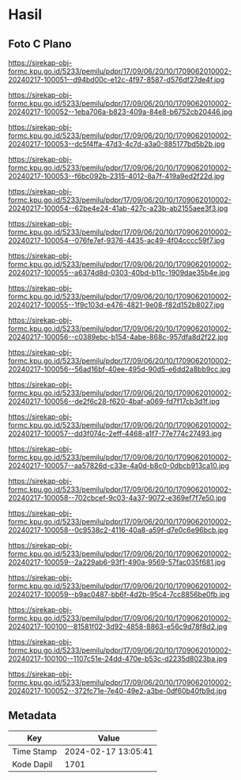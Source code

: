 # Hasil

## Foto C Plano

https://sirekap-obj-formc.kpu.go.id/5233/pemilu/pdpr/17/09/06/20/10/1709062010002-20240217-100051--d94bd00c-e12c-4f97-8587-d576df27de4f.jpg

https://sirekap-obj-formc.kpu.go.id/5233/pemilu/pdpr/17/09/06/20/10/1709062010002-20240217-100052--1eba706a-b823-409a-84e8-b6752cb20446.jpg

https://sirekap-obj-formc.kpu.go.id/5233/pemilu/pdpr/17/09/06/20/10/1709062010002-20240217-100053--dc5f4ffa-47d3-4c7d-a3a0-885177bd5b2b.jpg

https://sirekap-obj-formc.kpu.go.id/5233/pemilu/pdpr/17/09/06/20/10/1709062010002-20240217-100053--f6bc092b-2315-4012-8a7f-419a9ed2f22d.jpg

https://sirekap-obj-formc.kpu.go.id/5233/pemilu/pdpr/17/09/06/20/10/1709062010002-20240217-100054--62be4e24-41ab-427c-a23b-ab2155aee3f3.jpg

https://sirekap-obj-formc.kpu.go.id/5233/pemilu/pdpr/17/09/06/20/10/1709062010002-20240217-100054--076fe7ef-9376-4435-ac49-4f04cccc59f7.jpg

https://sirekap-obj-formc.kpu.go.id/5233/pemilu/pdpr/17/09/06/20/10/1709062010002-20240217-100055--a6374d8d-0303-40bd-b11c-1909dae35b4e.jpg

https://sirekap-obj-formc.kpu.go.id/5233/pemilu/pdpr/17/09/06/20/10/1709062010002-20240217-100055--1f9c103d-e476-4821-9e08-f82d152b8027.jpg

https://sirekap-obj-formc.kpu.go.id/5233/pemilu/pdpr/17/09/06/20/10/1709062010002-20240217-100056--c0389ebc-b154-4abe-868c-957dfa8d2f22.jpg

https://sirekap-obj-formc.kpu.go.id/5233/pemilu/pdpr/17/09/06/20/10/1709062010002-20240217-100056--56ad16bf-40ee-495d-90d5-e6dd2a8bb9cc.jpg

https://sirekap-obj-formc.kpu.go.id/5233/pemilu/pdpr/17/09/06/20/10/1709062010002-20240217-100056--de2f6c28-f620-4baf-a069-fd7f17cb3d1f.jpg

https://sirekap-obj-formc.kpu.go.id/5233/pemilu/pdpr/17/09/06/20/10/1709062010002-20240217-100057--dd3f074c-2eff-4468-a1f7-77e774c27493.jpg

https://sirekap-obj-formc.kpu.go.id/5233/pemilu/pdpr/17/09/06/20/10/1709062010002-20240217-100057--aa57826d-c33e-4a0d-b8c0-0dbcb913ca10.jpg

https://sirekap-obj-formc.kpu.go.id/5233/pemilu/pdpr/17/09/06/20/10/1709062010002-20240217-100058--702cbcef-9c03-4a37-9072-e369ef7f7e50.jpg

https://sirekap-obj-formc.kpu.go.id/5233/pemilu/pdpr/17/09/06/20/10/1709062010002-20240217-100058--0c9538c2-4116-40a8-a59f-d7e0c6e96bcb.jpg

https://sirekap-obj-formc.kpu.go.id/5233/pemilu/pdpr/17/09/06/20/10/1709062010002-20240217-100059--2a229ab6-93f1-490a-9569-57fac035f681.jpg

https://sirekap-obj-formc.kpu.go.id/5233/pemilu/pdpr/17/09/06/20/10/1709062010002-20240217-100059--b9ac0487-bb6f-4d2b-95c4-7cc8856be0fb.jpg

https://sirekap-obj-formc.kpu.go.id/5233/pemilu/pdpr/17/09/06/20/10/1709062010002-20240217-100100--81581f02-3d92-4858-8863-e56c9d78f8d2.jpg

https://sirekap-obj-formc.kpu.go.id/5233/pemilu/pdpr/17/09/06/20/10/1709062010002-20240217-100100--1107c51e-24dd-470e-b53c-d2235d8023ba.jpg

https://sirekap-obj-formc.kpu.go.id/5233/pemilu/pdpr/17/09/06/20/10/1709062010002-20240217-100052--372fc71e-7e40-49e2-a3be-0df60b40fb9d.jpg


## Metadata

| Key        | Value               |
| ---------- | ------------------- |
| Time Stamp | 2024-02-17 13:05:41 |
| Kode Dapil | 1701                |



